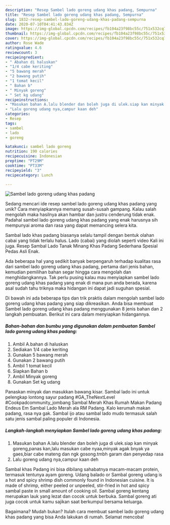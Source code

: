 ```yaml
---
description: "Resep Sambel lado goreng udang khas padang, Sempurna"
title: "Resep Sambel lado goreng udang khas padang, Sempurna"
slug: 1832-resep-sambel-lado-goreng-udang-khas-padang-sempurna
date: 2020-07-10T04:41:43.834Z
image: https://img-global.cpcdn.com/recipes/fb104a23f98bc55c/751x532cq70/sambel-lado-goreng-udang-khas-padang-foto-resep-utama.jpg
thumbnail: https://img-global.cpcdn.com/recipes/fb104a23f98bc55c/751x532cq70/sambel-lado-goreng-udang-khas-padang-foto-resep-utama.jpg
cover: https://img-global.cpcdn.com/recipes/fb104a23f98bc55c/751x532cq70/sambel-lado-goreng-udang-khas-padang-foto-resep-utama.jpg
author: Rose Wade
ratingvalue: 4.6
reviewcount: 3
recipeingredient:
- " Abahan di haluskan"
- "1/4 cabe keriting"
- "5 bawang merah"
- "2 bawang putih"
- "1 tomat kecil"
- " Bahan b"
- " Minyak goreng"
- " Set kg udang"
recipeinstructions:
- "Masukan bahan A.lalu blender dan boleh juga di ulek.siap kan minyak goreng,panas kan,lalu masukan cabe nyaa,minyak agak bnyak ya gaes,biar cabe mateng dan ngk gosong.tmbh garam dan penyedap rasa"
- "Lalu goreng udang nya,campur kaan deh"
categories:
- Resep
tags:
- sambel
- lado
- goreng

katakunci: sambel lado goreng 
nutrition: 190 calories
recipecuisine: Indonesian
preptime: "PT29M"
cooktime: "PT33M"
recipeyield: "3"
recipecategory: Lunch

---
```



![Sambel lado goreng udang khas padang](https://img-global.cpcdn.com/recipes/fb104a23f98bc55c/751x532cq70/sambel-lado-goreng-udang-khas-padang-foto-resep-utama.jpg)

Sedang mencari ide resep sambel lado goreng udang khas padang yang unik? Cara menyiapkannya memang susah-susah gampang. Kalau salah mengolah maka hasilnya akan hambar dan justru cenderung tidak enak. Padahal sambel lado goreng udang khas padang yang enak harusnya sih mempunyai aroma dan rasa yang dapat memancing selera kita.

Sambal lado khas padang biasanya selalu tampil dengan bentuk olahan cabai yang tidak terlalu halus. Lado (cabai) yang diolah seperti video Kali ini juga. Resep Sambal Lado Tanak Minang Khas Padang Sederhana Spesial Pedas Asli Enak.

Ada beberapa hal yang sedikit banyak berpengaruh terhadap kualitas rasa dari sambel lado goreng udang khas padang, pertama dari jenis bahan, kemudian pemilihan bahan segar hingga cara mengolah dan menghidangkannya. Tak perlu pusing kalau mau menyiapkan sambel lado goreng udang khas padang yang enak di mana pun anda berada, karena asal sudah tahu triknya maka hidangan ini dapat jadi suguhan spesial.


Di bawah ini ada beberapa tips dan trik praktis dalam mengolah sambel lado goreng udang khas padang yang siap dikreasikan. Anda bisa membuat Sambel lado goreng udang khas padang menggunakan 8 jenis bahan dan 2 langkah pembuatan. Berikut ini cara dalam menyiapkan hidangannya.

<!--inarticleads1-->

##### Bahan-bahan dan bumbu yang digunakan dalam pembuatan Sambel lado goreng udang khas padang:

1. Ambil  A.bahan di haluskan
1. Sediakan 1/4 cabe keriting
1. Gunakan 5 bawang merah
1. Gunakan 2 bawang putih
1. Ambil 1 tomat kecil
1. Siapkan  Bahan b
1. Ambil  Minyak goreng
1. Gunakan  Set kg udang


Panaskan minyak dan masukkan bawang kisar. Sambal lado ini untuk pelengkap lontong sayur padang #GA_TheNextLevel #Cookpadcommunity_jombang Sambal Merah Khas Rumah Makan Padang Endeus Em Sambal Lado Merah ala RM Padang. Kalo kerumah makan padang, rasa nya gak. Sambal ijo atau sambal lado mudo termasuk salah satu jenis sambal paling populer di Indonesia. 

<!--inarticleads2-->

##### Langkah-langkah menyiapkan Sambel lado goreng udang khas padang:

1. Masukan bahan A.lalu blender dan boleh juga di ulek.siap kan minyak goreng,panas kan,lalu masukan cabe nyaa,minyak agak bnyak ya gaes,biar cabe mateng dan ngk gosong.tmbh garam dan penyedap rasa
1. Lalu goreng udang nya,campur kaan deh


Sambal khas Padang ini bisa dibilang sahabatnya macam-macam protein, termasuk tentunya ayam goreng. Udang balado or Sambal goreng udang is a hot and spicy shrimp dish commonly found in Indonesian cuisine. It is made of shrimp, either peeled or unpeeled, stir-fried in hot and spicy sambal paste in small amount of cooking oil. Sambal goreng kentang merupakan lauk yang lezat dan cocok untuk berbuka. Sambal goreng ati juga cocok untuk kamu sajikan saat berkumpul bersama keluarga. 

Bagaimana? Mudah bukan? Itulah cara membuat sambel lado goreng udang khas padang yang bisa Anda lakukan di rumah. Selamat mencoba!
